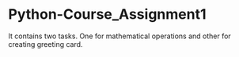 # Python-Course_Assignment1
It contains two tasks. One for mathematical operations and other for creating greeting card.
